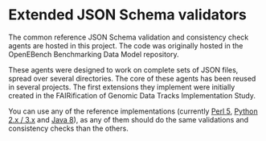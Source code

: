 # Extended JSON Schema validators

The common reference JSON Schema validation and consistency check agents are hosted in this project. The code was originally hosted in the OpenEBench Benchmarking Data Model repository.

These agents were designed to work on complete sets of JSON files, spread over several directories. The core of these agents has been reused in several projects. The first extensions they implement were initially created in the FAIRification of Genomic Data Tracks Implementation Study.

You can use any of the reference implementations (currently [Perl 5](perl5), [Python 2.x / 3.x](//github.com/inab/python-extended-json-schema-validator) and [Java 8](java)), as any of them should do the same validations and consistency checks than the others.
